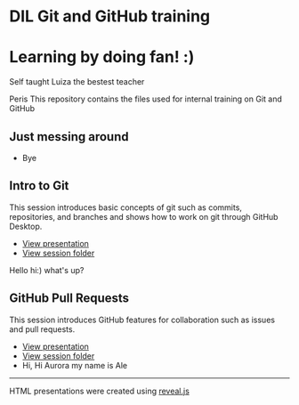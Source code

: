 # DIL Git and GitHub training

# Learning by doing fan!  :) 

Self taught
Luiza the bestest teacher  

Peris 
This repository contains the files used for internal training on Git and GitHub

## Just messing around

- Bye

## Intro to Git

This session introduces basic concepts of git such as commits, repositories, and branches and shows how to work on git through GitHub Desktop. 

- [View presentation](https://raw.githack.com/DevInnovationLab/trainings-public/main/git/intro-to-git.html)
- [View session folder](https://github.com/DevInnovationLab/git-training/tree/main/lyrics)

Hello
hi:)
what's up?

## GitHub Pull Requests

This session introduces GitHub features for collaboration such as issues and pull requests.

- [View presentation](https://raw.githack.com/DevInnovationLab/trainings-public/main/git/pull-request.html)
- [View session folder](https://github.com/DevInnovationLab/git-training/tree/main/texts)
- Hi, Hi Aurora my name is Ale

---

HTML presentations were created using [reveal.js](https://github.com/hakimel/reveal.js/)


